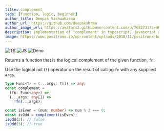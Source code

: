 ```yaml
---
title: complement
tags: [function, logic, beginner]
author_title: Deepak Vishwakarma
author_url: https://github.com/deepakshrma
author_image_url: https://avatars2.githubusercontent.com/u/7682731?s=400
description: Implementation of "complement" in typescript, javascript and deno.
image: https://www.positronx.io/wp-content/uploads/2018/11/positronx-banner-1152-1.jpg
---
```


![TS](https://img.shields.io/badge/supports-typescript-blue.svg?style=flat-square)
![JS](https://img.shields.io/badge/supports-javascript-yellow.svg?style=flat-square)
![Deno](https://img.shields.io/badge/supports-deno-green.svg?style=flat-square)

Returns a function that is the logical complement of the given function, `fn`.

Use the logical not (`!`) operator on the result of calling `fn` with any supplied `args`.

```ts title="typescript"
type Func<T> = (...args: T[]) => any;
const complement =
  (fn: Func<any>) =>
  (...args: any[]) =>
    !fn(...args);
```

```ts title="typescript"
const isEven = (num: number) => num % 2 === 0;
const isOdd = complement(isEven);
isOdd(2); // false
isOdd(3); // true
```
